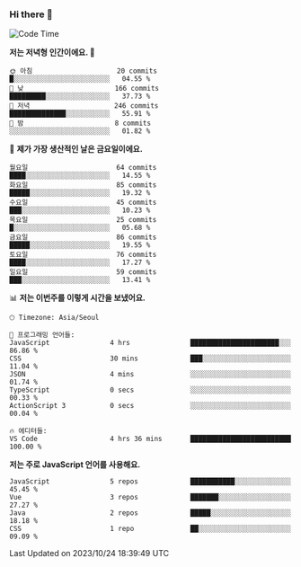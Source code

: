 ### Hi there 👋

<!--
**hi-aa/hi-aa** is a ✨ _special_ ✨ repository because its `README.md` (this file) appears on your GitHub profile.

Here are some ideas to get you started:

- 🔭 I’m currently working on ...
- 🌱 I’m currently learning ...
- 👯 I’m looking to collaborate on ...
- 🤔 I’m looking for help with ...
- 💬 Ask me about ...
- 📫 How to reach me: ...
- 😄 Pronouns: ...
- ⚡ Fun fact: ...
-->

<!--START_SECTION:waka-->
![Code Time](http://img.shields.io/badge/Code%20Time-26%20hrs%2011%20mins-blue)

**저는 저녁형 인간이에요. 🦉** 

```text
🌞 아침                     20 commits          █░░░░░░░░░░░░░░░░░░░░░░░░   04.55 % 
🌆 낮　                     166 commits         █████████░░░░░░░░░░░░░░░░   37.73 % 
🌃 저녁                     246 commits         ██████████████░░░░░░░░░░░   55.91 % 
🌙 밤　                     8 commits           ░░░░░░░░░░░░░░░░░░░░░░░░░   01.82 % 
```
📅 **제가 가장 생산적인 날은 금요일이에요.** 

```text
월요일                      64 commits          ████░░░░░░░░░░░░░░░░░░░░░   14.55 % 
화요일                      85 commits          █████░░░░░░░░░░░░░░░░░░░░   19.32 % 
수요일                      45 commits          ███░░░░░░░░░░░░░░░░░░░░░░   10.23 % 
목요일                      25 commits          █░░░░░░░░░░░░░░░░░░░░░░░░   05.68 % 
금요일                      86 commits          █████░░░░░░░░░░░░░░░░░░░░   19.55 % 
토요일                      76 commits          ████░░░░░░░░░░░░░░░░░░░░░   17.27 % 
일요일                      59 commits          ███░░░░░░░░░░░░░░░░░░░░░░   13.41 % 
```


📊 **저는 이번주를 이렇게 시간을 보냈어요.** 

```text
🕑︎ Timezone: Asia/Seoul

💬 프로그래밍 언어들: 
JavaScript               4 hrs               ██████████████████████░░░   86.86 % 
CSS                      30 mins             ███░░░░░░░░░░░░░░░░░░░░░░   11.04 % 
JSON                     4 mins              ░░░░░░░░░░░░░░░░░░░░░░░░░   01.74 % 
TypeScript               0 secs              ░░░░░░░░░░░░░░░░░░░░░░░░░   00.33 % 
ActionScript 3           0 secs              ░░░░░░░░░░░░░░░░░░░░░░░░░   00.04 % 

🔥 에디터들: 
VS Code                  4 hrs 36 mins       █████████████████████████   100.00 % 
```

**저는 주로 JavaScript 언어를 사용해요.** 

```text
JavaScript               5 repos             ███████████░░░░░░░░░░░░░░   45.45 % 
Vue                      3 repos             ███████░░░░░░░░░░░░░░░░░░   27.27 % 
Java                     2 repos             █████░░░░░░░░░░░░░░░░░░░░   18.18 % 
CSS                      1 repo              ██░░░░░░░░░░░░░░░░░░░░░░░   09.09 % 
```




 Last Updated on 2023/10/24 18:39:49 UTC
<!--END_SECTION:waka-->
